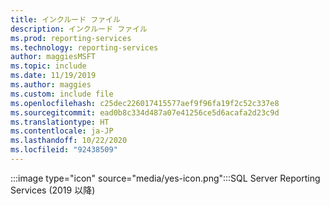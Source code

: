 ```yaml
---
title: インクルード ファイル
description: インクルード ファイル
ms.prod: reporting-services
ms.technology: reporting-services
author: maggiesMSFT
ms.topic: include
ms.date: 11/19/2019
ms.author: maggies
ms.custom: include file
ms.openlocfilehash: c25dec226017415577aef9f96fa19f2c52c337e8
ms.sourcegitcommit: ead0b8c334d487a07e41256ce5d6acafa2d23c9d
ms.translationtype: HT
ms.contentlocale: ja-JP
ms.lasthandoff: 10/22/2020
ms.locfileid: "92438509"
---
```

 :::image type="icon" source="media/yes-icon.png":::SQL Server Reporting Services (2019 以降)